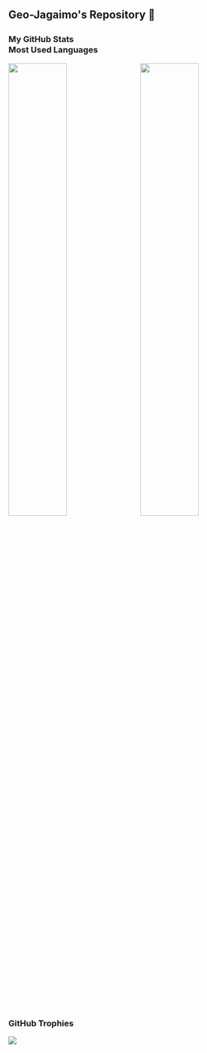 ## Geo-Jagaimo's Repository 🥔

### My GitHub Stats　　　　　　　　　　　　　　　　　　　　　　　　　　　　　　　Most Used Languages

<a href="https://github.com/anuraghazra/github-readme-stats" style="text-decoration: none; border: none;">
  <img align="left" width="48%" src="https://github-readme-stats.vercel.app/api?username=Geo-Jagaimo&show_icons=true&theme=algolia&hide_border=true" style="border: none;" />
</a>
<a href="https://github.com/anuraghazra/github-readme-stats" style="text-decoration: none; border: none;">
  <img align="right" width="48%" src="https://github-readme-stats.vercel.app/api/top-langs/?username=Geo-Jagaimo&layout=compact&theme=algolia&hide_border=true" style="border: none;" />
</a>

<br clear="both" />

### GitHub Trophies

<a href="https://github.com/ryo-ma/github-profile-trophy" style="text-decoration: none; border: none;">
  <img src="https://github-profile-trophy.vercel.app/?username=Geo-Jagaimo&theme=algolia" style="border: none;" />
</a>



<!--
**Geo-Jagaimo/Geo-Jagaimo** is a ✨ _special_ ✨ repository because its `README.md` (this file) appears on your GitHub profile.

Here are some ideas to get you started:

- 🔭 I’m currently working on ...
- 🌱 I’m currently learning ...
- 👯 I’m looking to collaborate on ...
- 🤔 I’m looking for help with ...
- 💬 Ask me about ...
- 📫 How to reach me: ...
- 😄 Pronouns: ...
- ⚡ Fun fact: ...
-->
